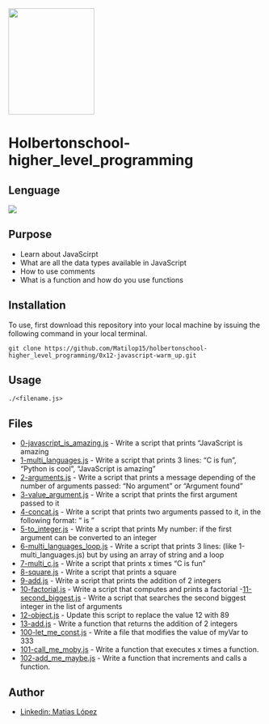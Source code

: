 <img src="https://blog.holbertonschool.com/wp-content/uploads/2020/04/unnamed-2.png" width="170" height="210">

# Holbertonschool-higher_level_programming

## Lenguage
<img src="https://img.icons8.com/color/48/000000/javascript--v1.png"/>

## Purpose 

- Learn about JavaScirpt
- What are all the data types available in JavaScript
- How to use comments
- What is a function and how do you use functions

## Installation

To use, first download  this repository into your local machine by issuing the following command in your local terminal. 
```
git clone https://github.com/Matilop15/holbertonschool-higher_level_programming/0x12-javascript-warm_up.git
```

## Usage
```
./<filename.js>
```

## Files

- [0-javascript_is_amazing.js](https://github.com/Matilop15/holbertonschool-higher_level_programming/blob/master/0x12-javascript-warm_up/0-javascript_is_amazing.js) - Write a script that prints “JavaScript is amazing
- [1-multi_languages.js](https://github.com/Matilop15/holbertonschool-higher_level_programming/blob/master/0x12-javascript-warm_up/1-multi_languages.js) - Write a script that prints 3 lines: “C is fun”, “Python is cool”, “JavaScript is amazing”
- [2-arguments.js](https://github.com/Matilop15/holbertonschool-higher_level_programming/blob/master/0x12-javascript-warm_up/2-arguments.js) - Write a script that prints a message depending of the number of arguments passed:  “No argument” or “Argument found”
- [3-value_argument.js](https://github.com/Matilop15/holbertonschool-higher_level_programming/blob/master/0x12-javascript-warm_up/3-value_argument.js) - Write a script that prints the first argument passed to it
- [4-concat.js](https://github.com/Matilop15/holbertonschool-higher_level_programming/blob/master/0x12-javascript-warm_up/4-concat.js) - Write a script that prints two arguments passed to it, in the following format: “ is ”
- [5-to_integer.js](https://github.com/Matilop15/holbertonschool-higher_level_programming/blob/master/0x12-javascript-warm_up/5-to_integer.js) - Write a script that prints My number: <first argument converted in integer> if the first argument can be converted to an integer
- [6-multi_languages_loop.js](https://github.com/Matilop15/holbertonschool-higher_level_programming/blob/master/0x12-javascript-warm_up/6-multi_languages_loop.js) - Write a script that prints 3 lines: (like 1-multi_languages.js) but by using an array of string and a loop
- [7-multi_c.js](https://github.com/Matilop15/holbertonschool-higher_level_programming/blob/master/0x12-javascript-warm_up/7-multi_c.js) - Write a script that prints x times “C is fun”
- [8-square.js](https://github.com/Matilop15/holbertonschool-higher_level_programming/blob/master/0x12-javascript-warm_up/8-square.js) - Write a script that prints a square
- [9-add.js](https://github.com/Matilop15/holbertonschool-higher_level_programming/blob/master/0x12-javascript-warm_up/9-add.js) - Write a script that prints the addition of 2 integers
- [10-factorial.js](https://github.com/Matilop15/holbertonschool-higher_level_programming/blob/master/0x12-javascript-warm_up/10-factorial.js) - Write a script that computes and prints a factorial
-[11-second_biggest.js](https://github.com/Matilop15/holbertonschool-higher_level_programming/blob/master/0x12-javascript-warm_up/11-second_biggest.js) - Write a script that searches the second biggest integer in the list of arguments
- [12-object.js](https://github.com/Matilop15/holbertonschool-higher_level_programming/blob/master/0x12-javascript-warm_up/12-object.js) - Update this script to replace the value 12 with 89
- [13-add.js](https://github.com/Matilop15/holbertonschool-higher_level_programming/blob/master/0x12-javascript-warm_up/13-add.js) - Write a function that returns the addition of 2 integers
- [100-let_me_const.js](https://github.com/Matilop15/holbertonschool-higher_level_programming/blob/master/0x12-javascript-warm_up/100-let_me_const.js) - Write a file that modifies the value of myVar to 333
- [101-call_me_moby.js](https://github.com/Matilop15/holbertonschool-higher_level_programming/blob/master/0x12-javascript-warm_up/101-call_me_moby.js) - Write a function that executes x times a function.
- [102-add_me_maybe.js](https://github.com/Matilop15/holbertonschool-higher_level_programming/blob/master/0x12-javascript-warm_up/102-add_me_maybe.js) - Write a function that increments and calls a function.

## Author
- [Linkedin: Matias López](https://uy.linkedin.com/in/matias-l%C3%B3pez-777796194?trk=people-guest_people_search-card)

